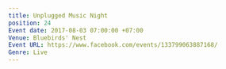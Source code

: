 ```yaml
---
title: Unplugged Music Night
position: 24
Event date: 2017-08-03 07:00:00 +07:00
Venue: Bluebirds' Nest
Event URL: https://www.facebook.com/events/133799063887168/
Genre: Live
---
```


